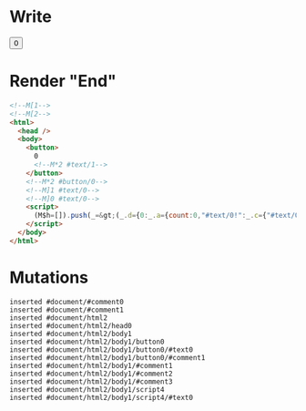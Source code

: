 # Write
  <!M[1><!M[2><button>0<!M*2 #text/1></button><!M*2 #button/0><!M]1 #text/0><!M]0 #text/0><script>(M$h=[]).push(_=>(_.d={0:_.a={count:0,"#text/0!":_.c={"#text/0!":_.b={}},"#text/0(":_._["packages/translator-tags/src/__tests__/fixtures/basic-nested-scope-dynamic-tag/components/child.marko"]},1:_.c,2:_.b},_.b._=_.a,_.c["#text/0("]=_._["packages/translator-tags/src/__tests__/fixtures/basic-nested-scope-dynamic-tag/template.marko_1_renderer"](_.a),_.d),[2,"packages/translator-tags/src/__tests__/fixtures/basic-nested-scope-dynamic-tag/template.marko_1_count/subscriber",2,"packages/translator-tags/src/__tests__/fixtures/basic-nested-scope-dynamic-tag/template.marko_1_count",])</script>


# Render "End"
```html
<!--M[1-->
<!--M[2-->
<html>
  <head />
  <body>
    <button>
      0
      <!--M*2 #text/1-->
    </button>
    <!--M*2 #button/0-->
    <!--M]1 #text/0-->
    <!--M]0 #text/0-->
    <script>
      (M$h=[]).push(_=&gt;(_.d={0:_.a={count:0,"#text/0!":_.c={"#text/0!":_.b={}},"#text/0(":_._["packages/translator-tags/src/__tests__/fixtures/basic-nested-scope-dynamic-tag/components/child.marko"]},1:_.c,2:_.b},_.b._=_.a,_.c["#text/0("]=_._["packages/translator-tags/src/__tests__/fixtures/basic-nested-scope-dynamic-tag/template.marko_1_renderer"](_.a),_.d),[2,"packages/translator-tags/src/__tests__/fixtures/basic-nested-scope-dynamic-tag/template.marko_1_count/subscriber",2,"packages/translator-tags/src/__tests__/fixtures/basic-nested-scope-dynamic-tag/template.marko_1_count",])
    </script>
  </body>
</html>
```

# Mutations
```
inserted #document/#comment0
inserted #document/#comment1
inserted #document/html2
inserted #document/html2/head0
inserted #document/html2/body1
inserted #document/html2/body1/button0
inserted #document/html2/body1/button0/#text0
inserted #document/html2/body1/button0/#comment1
inserted #document/html2/body1/#comment1
inserted #document/html2/body1/#comment2
inserted #document/html2/body1/#comment3
inserted #document/html2/body1/script4
inserted #document/html2/body1/script4/#text0
```